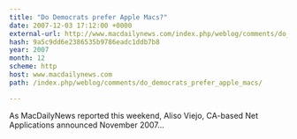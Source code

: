 ```yaml
---
title: "Do Democrats prefer Apple Macs?"
date: 2007-12-03 17:12:00 +0000
external-url: http://www.macdailynews.com/index.php/weblog/comments/do_democrats_prefer_apple_macs/
hash: 9a5c9dd6e2386535b9786eadc1ddb7b8
year: 2007
month: 12
scheme: http
host: www.macdailynews.com
path: /index.php/weblog/comments/do_democrats_prefer_apple_macs/

---
```


As MacDailyNews reported this weekend, Aliso Viejo, CA-based Net Applications announced November 2007...
